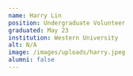 ```yaml
---
name: Harry Lin
position: Undergraduate Volunteer
graduated: May 23
institution: Western University
alt: N/A
image: /images/uploads/harry.jpeg
alumni: false
---
```

